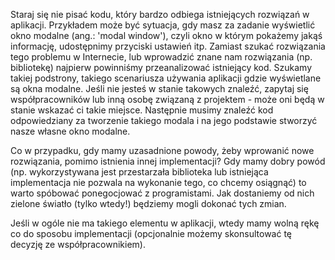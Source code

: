 Staraj się nie pisać kodu, który bardzo odbiega istniejących rozwiązań w aplikacji. Przykładem może być sytuacja, gdy masz za zadanie wyświetlić okno modalne (ang.: 'modal window'), czyli okno w którym pokażemy jakąś informację, udostępnimy przyciski ustawień itp. Zamiast szukać rozwiązania tego problemu w Internecie, lub wprowadzić znane nam rozwiązania (np. bibliotekę) najpierw powinniśmy przeanalizować istniejący kod. Szukamy takiej podstrony, takiego scenariusza używania aplikacji gdzie wyświetlane są okna modalne. Jeśli nie jesteś w stanie takowych znaleźć, zapytaj się współpracowników lub inną osobę związaną z projektem - może oni będą w stanie wskazać ci takie miejsce. Następnie musimy znaleźć kod odpowiedziany za tworzenie takiego modala i na jego podstawie stworzyć nasze własne okno modalne.

Co w przypadku, gdy mamy uzasadnione powody, żeby wprowanić nowe rozwiązania, pomimo istnienia innej implementacji? Gdy mamy dobry powód (np. wykorzystywana jest przestarzała biblioteka lub istniejąca implementacja nie pozwala na wykonanie tego, co chcemy osiągnąć) to warto spóbować ponegocjować z programistami. Jak dostaniemy od nich zielone światło (tylko wtedy!) będziemy mogli dokonać tych zmian.

Jeśli w ogóle nie ma takiego elementu w aplikacji, wtedy mamy wolną rękę co do sposobu implementacji (opcjonalnie możemy skonsultować tę decyzję ze współpracownikiem).
